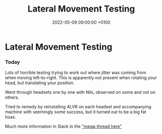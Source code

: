 ﻿---
layout: post
title:  "Lateral Movement Testing"
date:   2022-05-09 09:00:00 +0100
categories: evolver
---

# Lateral Movement Testing


### Today

Lots of horrible testing trying to work out where jitter was coming from when moving left-to-right. This is apparently not present when rotating your head, but translating your position.

Went through headsets one by one with Nils, observed on some and not on others.

Tried to remedy by reinstalling ALVR on each headset and accompanying machine with seemingly some success, but it turned out to be a big fat hoax.

Much more information in Slack in the ["mega-thread here"](https://marshmallowlf.slack.com/archives/C0325K90HEE/p1652087837810679)
